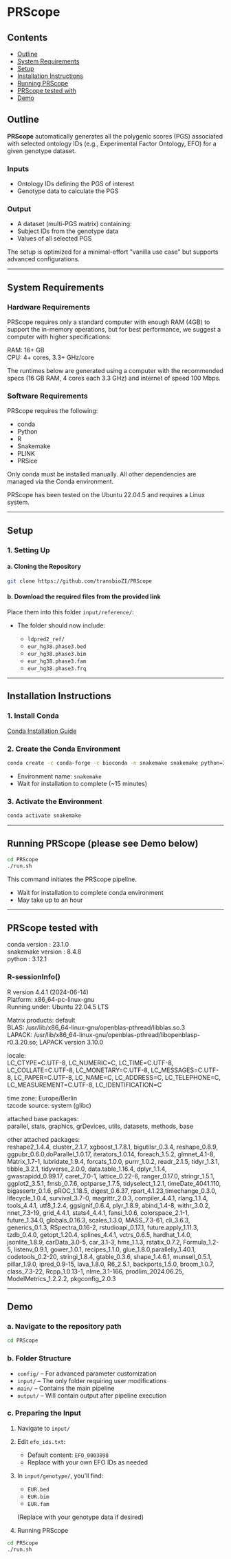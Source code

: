 # PRScope

## Contents

- [Outline](#Outline)
- [System Requirements](#System-Requirements)
- [Setup](#Setup)
- [Installation Instructions](#Installation-Instructions)
- [Running PRScope](#Running-PRScope-please-see-Demo-below)
- [PRScope tested with](#PRScope-tested-with)
- [Demo](#Demo)

## Outline

**PRScope** automatically generates all the polygenic scores (PGS) associated with selected ontology IDs (e.g., Experimental Factor Ontology, EFO) for a given genotype dataset.

### Inputs

- Ontology IDs defining the PGS of interest
- Genotype data to calculate the PGS

### Output

  - A dataset (multi-PGS matrix) containing:
  - Subject IDs from the genotype data
  - Values of all selected PGS

The setup is optimized for a minimal-effort "vanilla use case" but supports advanced configurations.

---

## System Requirements

### Hardware Requirements

PRScope requires only a standard computer with enough RAM (4GB) to support the in-memory operations, but for best performance, we suggest a computer with higher specifications:

RAM: 16+ GB <br>
CPU: 4+ cores, 3.3+ GHz/core

The runtimes below are generated using a computer with the recommended specs (16 GB RAM, 4 cores each 3.3 GHz) and internet of speed 100 Mbps.

### Software Requirements

PRScope requires the following:

- conda
- Python
- R
- Snakemake
- PLINK
- PRSice

Only conda must be installed manually. All other dependencies are managed via the Conda environment.

PRScope has been tested on the Ubuntu 22.04.5 and requires a Linux system.

---

## Setup

### 1. Setting Up

#### a. Cloning the Repository
```bash
git clone https://github.com/transbioZI/PRScope
```
#### b. Download the required files from the provided link

Place them into this folder `input/reference/`:

- The folder should now include:

   - `ldpred2_ref/`
   - `eur_hg38.phase3.bed`
   - `eur_hg38.phase3.bim`
   - `eur_hg38.phase3.fam`
   - `eur_hg38.phase3.frq`

---

## Installation Instructions

### 1. Install Conda

[Conda Installation Guide](https://docs.conda.io/projects/conda/en/latest/user-guide/install/index.html)

### 2. Create the Conda Environment

```bash
conda create -c conda-forge -c bioconda -n snakemake snakemake python=3.12.1
```
- Environment name: `snakemake`
- Wait for installation to complete (~15 minutes)

### 3. Activate the Environment

```bash
conda activate snakemake
```

---

## Running PRScope (please see Demo below)

```bash
cd PRScope
./run.sh
```

This command initiates the PRScope pipeline.

- Wait for installation to complete conda environment
- May take up to an hour

---

## PRScope tested with

conda version : 23.1.0     <br>
snakemake version : 8.4.8       <br>
python : 3.12.1               <br>

### R-sessionInfo()

R version 4.4.1 (2024-06-14)    <br>
Platform: x86_64-pc-linux-gnu     <br>
Running under: Ubuntu 22.04.5 LTS

Matrix products: default   <br>
BLAS:   /usr/lib/x86_64-linux-gnu/openblas-pthread/libblas.so.3   <br>
LAPACK: /usr/lib/x86_64-linux-gnu/openblas-pthread/libopenblasp-r0.3.20.so; LAPACK version 3.10.0

locale: <br>LC_CTYPE=C.UTF-8, LC_NUMERIC=C, LC_TIME=C.UTF-8, LC_COLLATE=C.UTF-8, LC_MONETARY=C.UTF-8, LC_MESSAGES=C.UTF-8, LC_PAPER=C.UTF-8, LC_NAME=C, LC_ADDRESS=C, LC_TELEPHONE=C, LC_MEASUREMENT=C.UTF-8, LC_IDENTIFICATION=C

time zone: Europe/Berlin   <br>
tzcode source: system (glibc)

attached base packages:      <br>
parallel, stats, graphics, grDevices, utils, datasets, methods, base

other attached packages:     <br>
reshape2_1.4.4, cluster_2.1.7, xgboost_1.7.8.1, bigutilsr_0.3.4, reshape_0.8.9, ggpubr_0.6.0,doParallel_1.0.17, iterators_1.0.14, foreach_1.5.2, glmnet_4.1-8, Matrix_1.7-1, lubridate_1.9.4, forcats_1.0.0, purrr_1.0.2, readr_2.1.5, tidyr_1.3.1, tibble_3.2.1, tidyverse_2.0.0, data.table_1.16.4, dplyr_1.1.4, gwasrapidd_0.99.17, caret_7.0-1, lattice_0.22-6, ranger_0.17.0, stringr_1.5.1, ggplot2_3.5.1, fmsb_0.7.6, optparse_1.7.5, tidyselect_1.2.1, timeDate_4041.110, bigassertr_0.1.6, pROC_1.18.5, digest_0.6.37, rpart_4.1.23,timechange_0.3.0, lifecycle_1.0.4, survival_3.7-0, magrittr_2.0.3, compiler_4.4.1, rlang_1.1.4, tools_4.4.1, utf8_1.2.4, ggsignif_0.6.4, plyr_1.8.9, abind_1.4-8, withr_3.0.2, nnet_7.3-19, grid_4.4.1, stats4_4.4.1, fansi_1.0.6, colorspace_2.1-1, future_1.34.0, globals_0.16.3, scales_1.3.0, MASS_7.3-61, cli_3.6.3, generics_0.1.3, RSpectra_0.16-2, rstudioapi_0.17.1, future.apply_1.11.3, tzdb_0.4.0, getopt_1.20.4, splines_4.4.1, vctrs_0.6.5, hardhat_1.4.0, jsonlite_1.8.9, carData_3.0-5, car_3.1-3, hms_1.1.3, rstatix_0.7.2, Formula_1.2-5, listenv_0.9.1, gower_1.0.1, recipes_1.1.0, glue_1.8.0,parallelly_1.40.1, codetools_0.2-20, stringi_1.8.4, gtable_0.3.6, shape_1.4.6.1, munsell_0.5.1, pillar_1.9.0, ipred_0.9-15, lava_1.8.0, R6_2.5.1, backports_1.5.0, broom_1.0.7, class_7.3-22, Rcpp_1.0.13-1, nlme_3.1-166, prodlim_2024.06.25, ModelMetrics_1.2.2.2, pkgconfig_2.0.3

---

## Demo

### a. Navigate to the repository path

```bash
cd PRScope
```

### b. Folder Structure

- `config/` – For advanced parameter customization
- `input/` – The only folder requiring user modifications
- `main/` – Contains the main pipeline
- `output/` – Will contain output after pipeline execution

### c. Preparing the Input

1. Navigate to `input/`
2. Edit `efo_ids.txt`:
   - Default content: `EFO_0003898`
   - Replace with your own EFO IDs as needed

3. In `input/genotype/`, you’ll find:

   - `EUR.bed`
   - `EUR.bim`
   - `EUR.fam`

   (Replace with your genotype data if desired)

4. Running PRScope

```bash
cd PRScope
./run.sh
```
